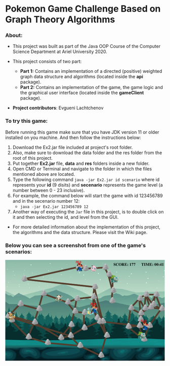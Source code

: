 # Pokemon Game Challenge Based on Graph Theory Algorithms
### About:
- This project was built as part of the Java OOP Course of the Computer Science Department at Ariel University 2020.

- This project consists of two part:
  - **Part 1:** Contains an implementation of a directed (positive) weighted graph data structure and algorithms (located inside the **api** package).
  - **Part 2:** Contains an implementation of the game, the game logic and the graphical user interface (located inside the **gameClient** package).
- **Project contributors**: Evgueni Lachtchenov

### To try this game:
Before running this game make sure that you have JDK version 11 or older installed on you machine.
And then follow the instructions below:  
1) Download the Ex2.jar file included at project's root folder.
2) Also, make sure to download the data folder and the res folder from the root of this project.
3) Put together **Ex2.jar** file, **data** and **res** folders inside a new folder.
4) Open CMD or Terminal and navigate to the folder in which the files mentioned above are located.
5) Type the following command `java -jar Ex2.jar id scenario` where id represents your **id** (9 disits) and **secenario** represents the game level (a number between 0 - 23 inclusive).
6) For example, the command below will start the game with id 123456789 and in the secenario number 12:
    - `java -jar Ex2.jar 123456789 12`
7) Another way of executing the `Jar` file in this project, is to double click on it and then selecting the id, and level from the GUI.
  
- For more detailed information about the implementation of this project, the algorithms and the data structure. Please visit the Wiki page.

### Below you can see a screenshot from one of the game's scenarios:
![Image of undirected weighted graph](https://github.com/yevgenyl/ex2/blob/master/git_res/PokemonGame2.png?raw=true)
